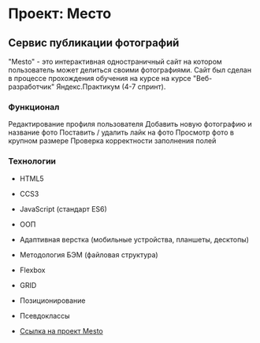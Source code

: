 # Проект: Место

## Сервис публикации фотографий
"Mesto" - это интерактивная одностраничный сайт на котором пользователь может делиться своими фотографиями. Сайт был сделан в процессе прохождения обучения на курсе на курсе "Веб-разработчик" Яндекс.Практикум (4-7 спринт). 

### Функционал
Редактирование профиля пользователя
Добавить новую фотографию и название фото
Поставить / удалить лайк на фото
Просмотр фото в крупном размере
Проверка корректности заполнения полей

### Технологии
* HTML5
* CCS3
* JavaScript (стандарт ES6)
* ООП
* Адаптивная верстка (мобильные устройства, планшеты, десктопы)
* Методология БЭМ (файловая структура)
* Flexbox
* GRID
* Позиционирование
* Псевдоклассы

* [Ссылка на проект Mesto](https://zagorevsky.github.io/mesto/)

